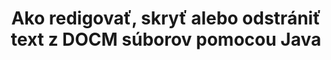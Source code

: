 ---
############################# Static ############################
layout: "auto-gen-gist"
draft: false
path: "sk/redaction/java/text/docm"
otherformats: CSV DOC DOCX DOT DOTM DOTX PDF POT POTM PPS PPSM PPSX PPT PPTM PPTX RTF XLS XLSM XLSX XLT XLTM XLTX  

############################# Head ############################
head_title: "Redigovať DOCM Text pomocou presnej frázy/regulárneho výrazu v Java"
head_description: "GroupDocs.Redaction s Java API umožňuje vývojárom redigovať text z PDF DOC DOCX RTF XLSX CSV PPT PPTX & obrázky pomocou presnej frázy alebo regulárneho výrazu v Java"

############################# Header ############################
title: "Ako redigovať, skryť alebo odstrániť text z DOCM súborov pomocou Java"
description: "GroupDocs.Redaction s Java API umožňuje redigovať, skryť alebo odstrániť citlivý text z textových dokumentov, pracovných hárkov, prezentácií, PDF s & obrázkov."

################### SubMenu/Download Button #####################
button:
    enable: true

############################# About ############################
about:
    enable: true
    title: "Čo je redigovanie textu?"
    content: |
        Redakcia textu je proces odstránenia dôverného alebo nechceného textu alebo informácií z digitálnych dokumentov, pričom zvyšok dokumentu alebo odseku, ktorý ho obsahuje, ponecháva nedotknutý. Redakcia pomáha používateľom, ako aj organizácii chrániť ich citlivé informácie tým, že ich skryje alebo natrvalo odstráni. Pomocou GroupDocs.Redaction Java API môžu používatelia teraz redigovať, skryť alebo odstrániť citlivý text z textových dokumentov, pracovných hárkov, prezentácií, PDF a súborov rastrových obrázkov. Rozhranie API poskytuje širokú škálu možností a metód na redakciu súkromných informácií v dokumentoch. Podporuje vyhľadávanie a redigovanie pomocou presnej zhody alebo regulárnych výrazov, použite textové (kódy výnimiek) alebo grafické (farebné obdĺžniky) redakcie a mnoho ďalších. Prečo to teda neskúsiť automatizovať proces redakcie dokumentov stiahnutím rozhrania API a preskúmaním jeho základných a pokročilých funkcií. 

############################# Steps ############################
steps:
    enable: true
    block:
    - title_left: "Redakt DOCM Presná fráza v Java"
      content_left: |
        GroupDocs.Redaction umožňuje jednoducho redigovať údaje citlivej alebo súkromnej povahy z vašich dokumentov. Najobľúbenejším prípadom redigovania je odstránenie textu z dokumentu. 

        Nasledujúci kód je možné použiť na aplikáciu textovej redigácie na konkrétnu časť dokumentu pomocou presnej frázy. Umožňuje používateľom nahradiť osobnú presnú frázu „Michal Clark“ osobným (alebo akýmkoľvek kódom výnimky),

      title_right: "Odstrániť citlivé údaje z DOCM"
      content_right: |
        * Vytvorte inštanciu súboru [Redactor](https://apireference.groupdocs.com/redaction/java/com.groupdocs.redaction/Redactor) class & upload DOCM
        * Zavolajte Redactor.Apply metódu s novou inštanciou triedy exactPhraseRedAction
        * Zavolajte metódu redactor.save s objektom [exactPhraseRedAction](https://apireference.groupdocs.com/redaction/java/com.groupdocs.redaction.redactions/ExactPhraseRedaction)
        * Zavolajte metódu redactor.save na uloženie zmien 

      gisthash: "3202859fc19b5dfd14e8f073b70a18f8"
      gistfile: "redactexactphrase.java"
      
    - title_left: "Redakcia textu citlivá na veľké a veľké písmená v DOCM"
      content_left: |
        Nasledujúci príklad umožňuje používateľom vykonať presnú redigáciu s rozlišením písmen, ktoré rozlišujú veľké a veľké písmená, aby odstránili alebo skryli konkrétny skľučovadlo textu v dokumente. V predvolenom nastavení je vyhľadávanie presnej frázy necitlivé na malé a veľké písmená. 
        
      title_right: "Vykonajte redakciu citlivú na veľké a veľké písmená pomocou Java"
      content_right: |
        * Vytvorte inštanciu súboru [Redactor](https://apireference.groupdocs.com/redaction/java/com.groupdocs.redaction/Redactor) class & upload DOCM
        * Zavolajte Redactor.Apply metódu s novou inštanciou triedy exactPhraseRedAction
        * Zavolajte metódu redactor.save s objektom [exactPhraseRedAction](https://apireference.groupdocs.com/redaction/java/com.groupdocs.redaction.redactions/ExactPhraseRedaction)
        * Zavolajte metódu redactor.save na uloženie zmien 
        
      gisthash: "a43e3ce358f93df92373b5441bc579fb"
      gistfile: "casesensitiveredaction.java"

    - title_left: "Redigovanie textu v DOCM pomocou farebného poľa"
      content_left: |
        Namiesto odstránenia redigovaného textu alebo umiestnenia reťazca tam je tiež možné umiestniť farebné pole nad redigovaný text. V tomto prípade bude zodpovedaný text odstránený a farebný obdĺžnik bude umiestnený nad redigovaný text.
        
      title_right: "Použite farebné pole na odstránenie textu v Java"
      content_right: |
        * Vytvorte inštanciu súboru [Redactor](https://apireference.groupdocs.com/redaction/java/com.groupdocs.redaction/Redactor) class & upload DOCM
        * Zavolajte Redactor.Apply metódu s novou inštanciou triedy exactPhraseRedAction
        * Zavolajte metódu redactor.save s objektom [exactPhraseRedAction](https://apireference.groupdocs.com/redaction/java/com.groupdocs.redaction.redactions/ExactPhraseRedaction)
        * Zavolajte metódu redactor.save na uloženie zmien 
        
      gisthash: "6d83e791388b6834a372dc90f4b455f6"
      gistfile: "redacttextusingcolorbox.java"

    - title_left: "Požiadavky na systém"
      content_left: |
        GroupDocs.Redaction for Java API sú podporované na všetkých hlavných platformách a operačných systémoch. Kompletnú príručku systémových požiadaviek nájdete na stránke [systémové požiadavky](https://docs.groupdocs.com/redaction/java/system-requirements) Pred spustením kódu nižšie sa uistite, že máte vo svojom systéme nainštalované nasledujúce predpoklady:
        * Operačné systémy: Microsoft Windows, Linux, Mac OS
        * Vývojové prostredie: NetBeans, Intellij IDEA, Eclipse atď
        * Java Runtime prostredie: J2SE 6.0 a vyššie
        * Získajte najnovšiu verziu GroupDocs.Redaction for Java z [Maven](https://repository.groupdocs.com/webapp/#/artifacts/browse/tree/General/repo/com/groupdocs/groupdocs-redaction)
        
      title_right: "Prečo používať GroupDocs.Redaction"
      content_right: |
        * Povoliť používateľom pridávať vlastné formáty dokumentov a typy redakcií
        * Na odstránenie citlivých informácií nie je potrebný žiadny ďalší softvér
        * Možnosť nastaviť vykresľujúci dokument rozsahu strán ako PDF
        * Jednoduchý spôsob redigovania rôznych typov metaúdajov: meno autora, verzia, názov, predmet, popis a mnoho ďalších
        * Extrakcia informácií o dokumente - typ súboru, počet strán atď.

############################# Demos ############################
demos:
    enable: true
############################# More Formats ############################
more_formats:
    enable: true

############################# Back to top ###############################
back_to_top:
    enable: true
---